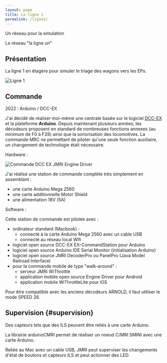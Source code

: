```yaml
---
layout: page
title: La ligne 1
permalink: /ligne1/
---
```


Un réseau pour la simulation

Le réseau "la ligne _un_"

Présentation
------------

La ligne 1 en étagère pour simuler le triage des wagons vers les EPs.

![Ligne 1](../images/ligne1.jpg)

## Commande

2022 : Arduino / DCC-EX

J'ai décidé de réaliser moi-même une centrale basée sur le logiciel [DCC-EX](https://dcc-ex.com) et la plateforme **Arduino**. Depuis maintenant plusieurs années, les décodeurs proposent en standard de nombreuses fonctions annexes (au minimum de F0 à F28) ainsi que la sonorisation des locomotives. La commande MRC ne permettant de piloter qu'une seule fonction auxiliaire, un changement de technologie était nécessaire. 

Hardware :

![Commande DCC EX JMRI Engine Driver](../photos/dccex1.png)

J'ai réalisé une station de commande complète très simplement en assemblant :
* une carte Arduino Mega 2560
* une carte additionnelle Motor Shield
* une alimentation 18V (5A)

Software :

Cette station de commande est pilotée avec :
* ordinateur standard (Macbook) :
    * connecté à la carte Arduino Mega 2560 avec un cable USB
    * connecté au réseau local Wifi
* logiciel open source DCC-EX EX-CommandStation pour Arduino
* logiciel open source Arduino IDE Serial Monitor (initialisation Arduino)
* logiciel open source JMRI DecoderPro ou PanelPro (Java Model Railroad Interface)
* pour la commande mobile de type "walk-around" :
    * serveur JMRI WiThrottle
    * application mobile open source Engine Driver pour Android
    * application mobile WiThrottleLite pour iOS 

Pour être compatible avec les anciens décodeurs ARNOLD, il faut utiliser le mode SPEED 28.



## Supervision {#supervision}

Des capteurs tels que des ILS peuvent être reliés à une carte Arduino.

La librairie arduinoCMRI permet de réaliser un noeud C/MRI SMINI avec une carte Arduino.

Reliée au Mac avec un cable USB, JMRI peut superviser les changements d'état de boutons et capteurs ILS et peut actionner des LED.
